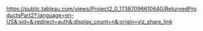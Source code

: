 https://public.tableau.com/views/Project2_0_17387096610640/ReturnedProductsPart2?:language=en-US&:sid=&:redirect=auth&:display_count=n&:origin=viz_share_link
